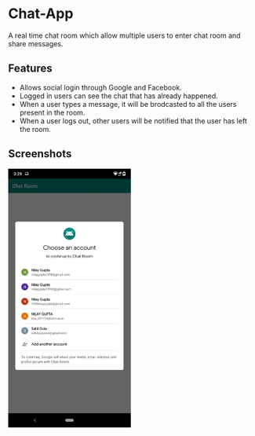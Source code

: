 # Chat-App
A real time chat room which allow multiple users to enter chat room and share messages.

## Features
 - Allows social login through Google and Facebook.
 - Logged in users can see the chat that has already happened.
 - When a user types a message, it will be brodcasted to all the users present in the room.
 - When a user logs out, other users will be notified that the user has left the room.
 
 
## Screenshots

<img src="Images/Google Login.jpeg" width="250" /> <br/> <br/>


